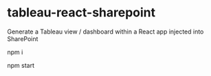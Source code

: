 # tableau-react-sharepoint
Generate a Tableau view / dashboard within a React app injected into SharePoint

npm i

npm start